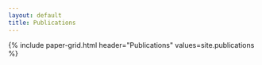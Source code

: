 ```yaml
---
layout: default
title: Publications
---
```


<!-- TODO: tocbot -->

{% include paper-grid.html header="Publications" values=site.publications %}